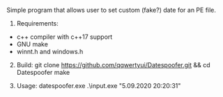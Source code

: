 Simple program that allows user to set custom (fake?) date for an PE file.

1. Requirements:
- c++ compiler with c++17 support
- GNU make
- winnt.h and windows.h

2. Build:
git clone https://github.com/qqwertyui/Datespoofer.git && cd Datespoofer
make

3. Usage:
datespoofer.exe .\input.exe "5.09.2020 20:20:31"